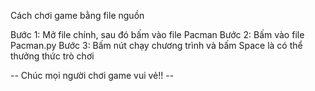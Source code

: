 Cách chơi game bằng file nguồn

Bước 1: Mở file chính, sau đó bấm vào file Pacman
Bước 2: Bấm vào file Pacman.py
Bước 3: Bấm nút chạy chương trình và bấm Space là có thể thưởng thức trò chơi

-- Chúc mọi người chơi game vui vẻ!! --
